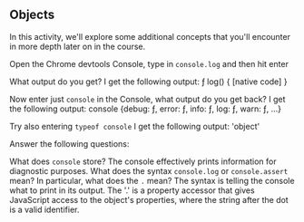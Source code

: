 ## Objects

In this activity, we'll explore some additional concepts that you'll encounter in more depth later on in the course.

Open the Chrome devtools Console, type in `console.log` and then hit enter

What output do you get?
I get the following output: ƒ log() { [native code] }

Now enter just `console` in the Console, what output do you get back?
I get the following output: console {debug: ƒ, error: ƒ, info: ƒ, log: ƒ, warn: ƒ, …}

Try also entering `typeof console`
I get the following output: 'object'

Answer the following questions:

What does `console` store?
The console effectively prints information for diagnostic purposes.
What does the syntax `console.log` or `console.assert` mean? In particular, what does the `.` mean?
The syntax is telling the console what to print in its output.
The '.' is a property accessor that gives JavaScript access to the object's properties, where the string after the dot is a valid identifier.
